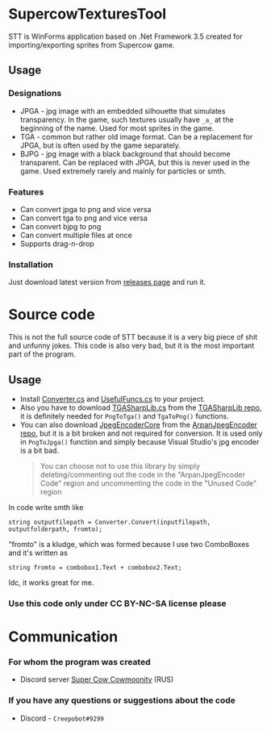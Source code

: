 # SupercowTexturesTool
STT is WinForms application based on .Net Framework 3.5 created for importing/exporting sprites from Supercow game.

## Usage

### Designations
- JPGA - jpg image with an embedded silhouette that simulates transparency. In the game, such textures usually have `_a_` at the beginning of the name. Used for most sprites in the game.
- TGA - common but rather old image format. Can be a replacement for JPGA, but is often used by the game separately.
- BJPG - jpg image with a black background that should become transparent. Can be replaced with JPGA, but this is never used in the game. Used extremely rarely and mainly for particles or smth.

### Features
- Can convert jpga to png and vice versa
- Can convert tga to png and vice versa
- Can convert bjpg to png
- Сan convert multiple files at once
- Supports drag-n-drop

### Installation
Just download latest version from [releases page](https://github.com/Creepobot/SupercowTexturesTool/releases) and run it.

# Source code
This is not the full source code of STT because it is a very big piece of shit and unfunny jokes. This code is also very bad, but it is the most important part of the program.

## Usage
- Install [Converter.cs](Converter.cs) and [UsefulFuncs.cs](UsefulFuncs.cs) to your project.
- Also you have to download [TGASharpLib.cs](https://github.com/ALEXGREENALEX/TGASharpLib/blob/a6a881351408f075909c813ac74cedad8e613726/TGASharpLib/TGASharpLib.cs) from the [TGASharpLib repo](https://github.com/ALEXGREENALEX/TGASharpLib/), it is definitely needed for `PngToTga()` and `TgaToPng()` functions.
- You can also download [JpegEncoderCore](https://github.com/b9chris/ArpanJpegEncoder/tree/master/JpegEncoderCore) from the [ArpanJpegEncoder repo](https://github.com/b9chris/ArpanJpegEncoder), but it is a bit broken and not required for conversion. It is used only in `PngToJpga()` function and simply because Visual Studio's jpg encoder is a bit bad.
  > You can choose not to use this library by simply deleting/commenting out the code in the "ArpanJpegEncoder Code" region and uncommenting the code in the "Unused Code" region

In code write smth like
```
string outputfilepath = Converter.Convert(inputfilepath, outputfolderpath, fromto);
```
"fromto" is a kludge, which was formed because I use two ComboBoxes and it's written as
```
string fromto = combobox1.Text + combobox2.Text;
```
Idc, it works great for me.

### Use this code only under CC BY-NC-SA license please

# Communication

### For whom the program was created
- Discord server [Super Cow Cowmoonity](https://discord.com/invite/JzCvwh5) (RUS)

### If you have any questions or suggestions about the code
- Discord - `Creepobot#9299`
